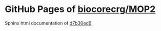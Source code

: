 GitHub Pages of [biocorecrg/MOP2](https://github.com/biocorecrg/MOP2.git)
===
Sphinx html documentation of [d7b30ed6](https://github.com/biocorecrg/MOP2/tree/d7b30ed64a59d158a05b5c592e3730fe92d4c106)
